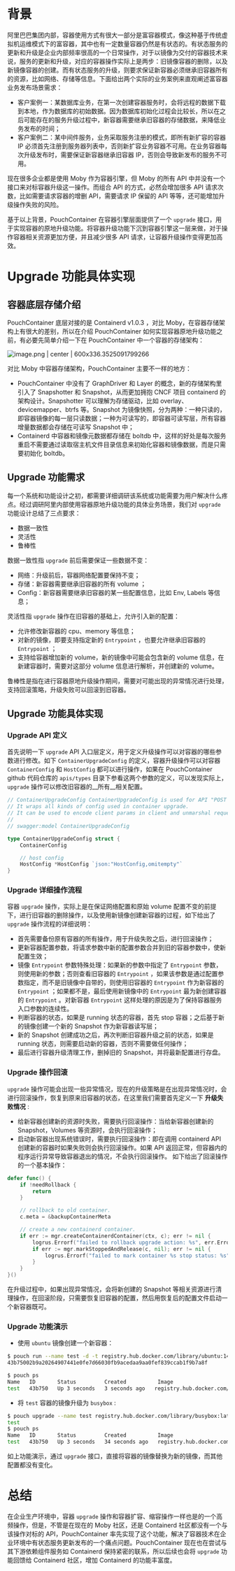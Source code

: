 # 背景

阿里巴巴集团内部，容器使用方式有很大一部分是富容器模式，像这种基于传统虚拟机运维模式下的富容器，其中也有一定数量容器仍然是有状态的。有状态服务的更新和升级是企业内部频率很高的一个日常操作，对于以镜像为交付的容器技术来说，服务的更新和升级，对应的容器操作实际上是两步：旧镜像容器的删除，以及新镜像容器的创建。而有状态服务的升级，则要求保证新容器必须继承旧容器所有的资源，比如网络、存储等信息。下面给出两个实际的业务案例来直观阐述富容器业务发布场景需求：

* 客户案例一：某数据库业务，在第一次创建容器服务时，会将远程的数据下载到本地，作为数据库的初始数据。因为数据库初始化过程会比较长，所以在之后可能存在的服务升级过程中，新容器需要继承旧容器的存储数据，来降低业务发布的时间；
* 客户案例二：某中间件服务，业务采取服务注册的模式，即所有新扩容的容器 IP 必须首先注册到服务器列表中，否则新扩容业务容器不可用。在业务容器每次升级发布时，需要保证新容器继承旧容器 IP，否则会导致新发布的服务不可用。

现在很多企业都是使用 Moby 作为容器引擎，但 Moby 的所有 API 中并没有一个接口来对标容器升级这一操作。而组合 API 的方式，必然会增加很多 API 请求次数，比如需要请求容器的增删 API，需要请求 IP 保留的 API 等等，还可能增加升级操作失败的风险。

基于以上背景，PouchContainer 在容器引擎层面提供了一个 `upgrade` 接口，用于实现容器的原地升级功能。将容器升级功能下沉到容器引擎这一层来做，对于操作容器相关资源更加方便，并且减少很多 API 请求，让容器升级操作变得更加高效。

# Upgrade 功能具体实现

## 容器底层存储介绍

PouchContainer 底层对接的是 Containerd v1.0.3 ，对比 Moby，在容器存储架构上有很大的差别，所以在介绍 PouchContainer 如何实现容器原地升级功能之前，有必要先简单介绍一下在 PouchContainer  中一个容器的存储架构：


![image.png | center | 600x336.3525091799266](https://cdn.yuque.com/lark/0/2018/png/95961/1527735535637-5afc58e6-31ef-400c-984c-a9d7158fd40d.png "")


对比 Moby 中容器存储架构，PouchContainer 主要不一样的地方：
* PouchContainer  中没有了 GraphDriver 和 Layer 的概念，新的存储架构里引入了 Snapshotter 和 Snapshot，从而更加拥抱 CNCF 项目 containerd 的架构设计。Snapshotter 可以理解为存储驱动，比如 overlay、devicemapper、btrfs 等。Snapshot 为镜像快照，分为两种：一种只读的，即容器镜像的每一层只读数据；一种为可读写的，即容器可读写层，所有容器增量数据都会存储在可读写 Snapshot 中；
* Containerd 中容器和镜像元数据都存储在 boltdb 中，这样的好处是每次服务重启不需要通过读取宿主机文件目录信息来初始化容器和镜像数据，而是只需要初始化 boltdb。

## Upgrade 功能需求

每一个系统和功能设计之初，都需要详细调研该系统或功能需要为用户解决什么疼点。经过调研阿里内部使用容器原地升级功能的具体业务场景，我们对 `upgrade` 功能设计总结了三点要求：
* 数据一致性
* 灵活性
* 鲁棒性

数据一致性指 `upgrade` 前后需要保证一些数据不变：
* 网络：升级前后，容器网络配置要保持不变；
* 存储：新容器需要继承旧容器的所有 volume ；
* Config：新容器需要继承旧容器的某一些配置信息，比如 Env, Labels 等信息；

灵活性指 `upgrade` 操作在旧容器的基础上，允许引入新的配置：
* 允许修改新容器的 cpu、memory 等信息；
* 对新的镜像，即要支持指定新的 `Entrypoint` ，也要允许继承旧容器的 `Entrypoint` ；
* 支持给容器增加新的 volume，新的镜像中可能会包含新的 volume 信息，在新建容器时，需要对这部分 volume 信息进行解析，并创建新的 volume。  

鲁棒性是指在进行容器原地升级操作期间，需要对可能出现的异常情况进行处理，支持回滚策略，升级失败可以回滚到旧容器。

## Upgrade 功能具体实现
### Upgrade API 定义

首先说明一下 `upgrade`  API 入口层定义，用于定义升级操作可以对容器的哪些参数进行修改。如下 `ContainerUpgradeConfig` 的定义，容器升级操作可以对容器 `ContainerConfig` 和 `HostConfig` 都可以进行操作，如果在 PouchContainer github 代码仓库的 `apis/types` 目录下参看这两个参数的定义，可以发现实际上，`upgrade` 操作可以修改旧容器的__所有__相关配置。 
```go
// ContainerUpgradeConfig ContainerUpgradeConfig is used for API "POST /containers/upgrade".
// It wraps all kinds of config used in container upgrade.
// It can be used to encode client params in client and unmarshal request body in daemon side.
//
// swagger:model ContainerUpgradeConfig

type ContainerUpgradeConfig struct {
	ContainerConfig

	// host config
	HostConfig *HostConfig `json:"HostConfig,omitempty"`
}
```

### Upgrade 详细操作流程

容器 `upgrade` 操作，实际上是在保证网络配置和原始 volume 配置不变的前提下，进行旧容器的删除操作，以及使用新镜像创建新容器的过程，如下给出了 `upgrade` 操作流程的详细说明：
* 首先需要备份原有容器的所有操作，用于升级失败之后，进行回滚操作；
* 更新容器配置参数，将请求参数中新的配置参数合并到旧的容器参数中，使新配置生效；
* 镜像 `Entrypoint` 参数特殊处理：如果新的参数中指定了 `Entrypoint` 参数，则使用新的参数；否则查看旧容器的 `Entrypoint` ，如果该参数是通过配置参数指定，而不是旧镜像中自带的，则使用旧容器的 `Entrypoint` 作为新容器的 `Entrypoint` ；如果都不是，最后使用新镜像中的 `Entrypoint` 最为新创建容器的 `Entrypoint` 。对新容器 `Entrypoint` 这样处理的原因是为了保持容器服务入口参数的连续性。
* 判断容器的状态，如果是 running 状态的容器，首先 stop 容器；之后基于新的镜像创建一个新的 Snapshot 作为新容器读写层；
* 新的 Snapshot 创建成功之后，再次判断旧容器升级之前的状态，如果是 running 状态，则需要启动新的容器，否则不需要做任何操作；
* 最后进行容器升级清理工作，删掉旧的 Snapshot，并将最新配置进行存盘。

### Upgrade 操作回滚

`upgrade` 操作可能会出现一些异常情况，现在的升级策略是在出现异常情况时，会进行回滚操作，恢复到原来旧容器的状态，在这里我们需要首先定义一下 __升级失败情况__ :
* 给新容器创建新的资源时失败，需要执行回滚操作：当给新容器创建新的 Snapshot，Volumes 等资源时，会执行回滚操作；
* 启动新容器出现系统错误时，需要执行回滚操作：即在调用 containerd API 创建新的容器时如果失败则会执行回滚操作。如果 API 返回正常，但容器内的程序运行异常导致容器退出的情况，不会执行回滚操作。
如下给出了回滚操作的一个基本操作：
```go
defer func() {
	if !needRollback {
		return
	}

	// rollback to old container.
	c.meta = &backupContainerMeta

	// create a new containerd container.
	if err := mgr.createContainerdContainer(ctx, c); err != nil {
		logrus.Errorf("failed to rollback upgrade action: %s", err.Error())
		if err := mgr.markStoppedAndRelease(c, nil); err != nil {
			logrus.Errorf("failed to mark container %s stop status: %s", c.ID(), err.Error())
		}
	}
}()
```

在升级过程中，如果出现异常情况，会将新创建的 Snapshot 等相关资源进行清理操作，在回滚阶段，只需要恢复旧容器的配置，然后用恢复后的配置文件启动一个新容器既可。

### Upgrade 功能演示

* 使用 `ubuntu` 镜像创建一个新容器：
```bash
$ pouch run --name test -d -t registry.hub.docker.com/library/ubuntu:14.04 top
43b75002b9a20264907441e0fe7d66030fb9acedaa9aa0fef839ccab1f9b7a8f

$ pouch ps
Name   ID       Status         Created          Image                                            Runtime
test   43b750   Up 3 seconds   3 seconds ago   registry.hub.docker.com/library/ubuntu:14.04   runc
```

* 将 `test` 容器的镜像升级为 `busybox` :
```bash
$ pouch upgrade --name test registry.hub.docker.com/library/busybox:latest top
test
$ pouch ps
Name   ID       Status         Created          Image                                            Runtime
test   43b750   Up 3 seconds   34 seconds ago   registry.hub.docker.com/library/busybox:latest   runc
```

如上功能演示，通过 `upgrade` 接口，直接将容器的镜像替换为新的镜像，而其他配置都没有变化。

# 总结

在企业生产环境中，容器 `upgrade` 操作和容器扩容、缩容操作一样也是的一个高频操作，但是，不管是在现在的 Moby 社区，还是 Containerd 社区都没有一个与该操作对标的 API，PouchContainer 率先实现了这个功能，解决了容器技术在企业环境中有状态服务更新发布的一个痛点问题。PouchContainer 现在也在尝试与其下游依赖组件服务如 Containerd 保持紧密的联系，所以后续也会将 `upgrade` 功能回馈给 Containerd 社区，增加 Containerd 的功能丰富度。 
